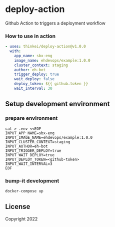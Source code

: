 # deploy-action
Github Action to triggers a deployment workflow

### How to use in action

```yaml
- uses: thinkei/deploy-action@v1.0.0
  with:
    app_name: sbx-eng
    image_name: ehdevops/example:1.0.0
    cluster_context: staging
    author: eh-bot
    trigger_deploy: true
    wait_deploy: false
    deploy_token: ${{ github.token }}
    wait_interval: 30
```


## Setup development environment
### prepare environment
```
cat > .env <<EOF
INPUT_APP_NAME=sbx-eng
INPUT_IMAGE_NAME=ehdevops/example:1.0.0
INPUT_CLUSTER_CONTEXT=staging
INPUT_AUTHOR=eh-bot
INPUT_TRIGGER_DEPLOY=true
INPUT_WAIT_DEPLOY=true
INPUT_DEPLOY_TOKEN=<github-token>
INPUT_WAIT_INTERVAL=3
EOF
```
### bump-it development
```sh
docker-compose up
```

## License
Copyright 2022

